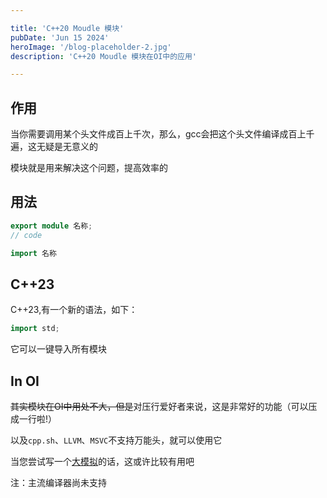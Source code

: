```yaml
---

title: 'C++20 Moudle 模块'
pubDate: 'Jun 15 2024'
heroImage: '/blog-placeholder-2.jpg'
description: 'C++20 Moudle 模块在OI中的应用'

---
```


 

## 作用

当你需要调用某个头文件成百上千次，那么，gcc会把这个头文件编译成百上千遍，这无疑是无意义的

模块就是用来解决这个问题，提高效率的

## 用法

```cpp
export module 名称;
// code
```

```cpp
import 名称
```

## C++23

C++23,有一个新的语法，如下：

```cpp
import std;
```

它可以一键导入所有模块

## In OI

~~其实模块在OI中用处不大，但是~~对压行爱好者来说，这是非常好的功能（可以压成一行啦!）

以及`cpp.sh`、`LLVM`、`MSVC`不支持万能头，就可以使用它

当您尝试写一个[大模拟](https://www.luogu.com.cn/problem/P2482)的话，这或许比较有用吧

注：主流编译器尚未支持
